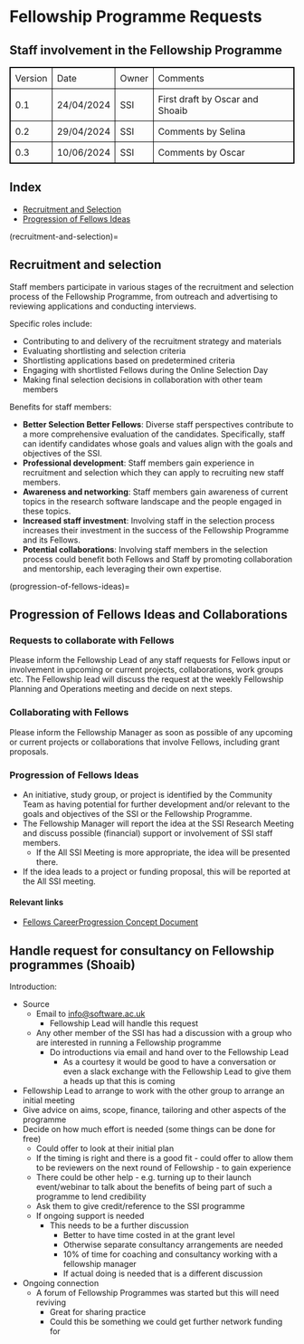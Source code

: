 <style>
  table {
    border-collapse: collapse;
    width: 100%;
    border: 1px solid black;
  }
  th, td {
    border: 1px solid black;
    padding: 8px;
  }
</style>

# Fellowship Programme Requests

## Staff involvement in the Fellowship Programme


<table>
  <tr>
   <td>Version
   </td>
   <td>Date
   </td>
   <td>Owner
   </td>
   <td>Comments
   </td>
  </tr>
  <tr>
   <td>0.1
   </td>
   <td>24/04/2024
   </td>
   <td>SSI
   </td>
   <td>First draft by Oscar and Shoaib
   </td>
  </tr>
  <tr>
   <td>0.2
   </td>
   <td>29/04/2024
   </td>
   <td>SSI
   </td>
   <td>Comments by Selina
   </td>
  </tr>
  <tr>
   <td>0.3
   </td>
   <td>10/06/2024
   </td>
   <td>SSI
   </td>
   <td>Comments by Oscar
   </td>
  </tr>
</table>

## Index
* [Recruitment and Selection](recruitment-and-selection)
* [Progression of Fellows Ideas](progression-of-fellows-ideas)

(recruitment-and-selection)=
## Recruitment and selection

Staff members participate in various stages of the recruitment and selection process of the Fellowship Programme, from outreach and advertising to reviewing applications and conducting interviews.

Specific roles include:



* Contributing to and delivery of the recruitment strategy and materials
* Evaluating shortlisting and selection criteria
* Shortlisting applications based on predetermined criteria
* Engaging with shortlisted Fellows during the Online Selection Day 
* Making final selection decisions in collaboration with other team members

Benefits for staff members:



* **Better Selection Better Fellows**: Diverse staff perspectives contribute to a more comprehensive evaluation of the candidates. Specifically, staff can identify candidates whose goals and values align with the goals and objectives of the SSI.
* **Professional development**: Staff members gain experience in recruitment and selection which they can apply to recruiting new staff members. 
* **Awareness and networking**: Staff members gain awareness of current topics in the research software landscape and the people engaged in these topics.
* **Increased staff investment**: Involving staff in the selection process increases their investment in the success of the Fellowship Programme and its Fellows.  
* **Potential collaborations**: Involving staff members in the selection process could benefit both Fellows and Staff by promoting collaboration and mentorship, each leveraging their own expertise.

(progression-of-fellows-ideas)=
## Progression of Fellows Ideas and Collaborations


### Requests to collaborate with Fellows

Please inform the Fellowship Lead of any staff requests for Fellows input or involvement in upcoming or current projects, collaborations, work groups etc. The Fellowship lead will discuss the request at the weekly Fellowship Planning and Operations meeting and decide on next steps. 


### Collaborating with Fellows

Please inform the Fellowship Manager as soon as possible of any upcoming or current projects or collaborations that involve Fellows, including grant proposals. 


### Progression of Fellows Ideas



* An initiative, study group, or project is identified by the Community Team as having potential for further development and/or relevant to the goals and objectives of the SSI or the Fellowship Programme. 
* The Fellowship Manager will report the idea at the SSI Research Meeting and discuss possible (financial) support or involvement of SSI staff members. 
    * If the All SSI Meeting is more appropriate, the idea will be presented there. 
* If the idea leads to a project or funding proposal, this will be reported at the All SSI meeting.


#### Relevant links 



* [Fellows CareerProgression Concept Document](https://docs.google.com/document/d/1TPeybkxieks0RIyFL9YJOLB0Andl9Mkj8m-yynh607k/edit?usp=sharing)


## Handle request for consultancy on Fellowship programmes (Shoaib)

Introduction:



* Source
    * Email to [info@software.ac.uk](mailto:info@software.ac.uk)
        * Fellowship Lead will handle this request
    * Any other member of the SSI has had a discussion with a group who are interested in running a Fellowship programme
        * Do introductions via email and hand over to the Fellowship Lead
            * As a courtesy it would be good to have a conversation or even a slack exchange with the Fellowship Lead to give them a heads up that this is coming
* Fellowship Lead to arrange to work with the other group to arrange an initial meeting
* Give advice on aims, scope, finance, tailoring and other aspects of the programme
* Decide on how much effort is needed (some things can be done for free)
    * Could offer to look at their initial plan
    * If the timing is right and there is a good fit - could offer to allow them to be reviewers on the next round of Fellowship - to gain experience
    * There could be other help - e.g. turning up to their launch event/webinar to talk about the benefits of being part of such a programme to lend credibility
    * Ask them to give credit/reference to the SSI programme 
    * If ongoing support is needed
        * This needs to be a further discussion
            * Better to have time costed in at the grant level
            * Otherwise separate consultancy arrangements are needed
            * 10% of time for coaching and consultancy working with a fellowship manager
            * If actual doing is needed that is a different discussion
* Ongoing connection
    * A forum of Fellowship Programmes was started but this will need reviving
        * Great for sharing practice
        * Could this be something we could get further network funding for 
